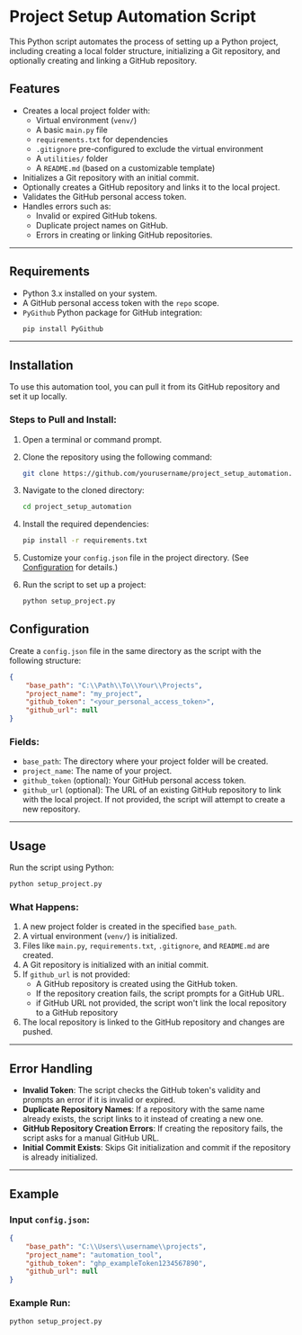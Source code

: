 

# Project Setup Automation Script

This Python script automates the process of setting up a Python project, including creating a local folder structure, initializing a Git repository, and optionally creating and linking a GitHub repository.

## Features

- Creates a local project folder with:
  - Virtual environment (`venv/`)
  - A basic `main.py` file
  - `requirements.txt` for dependencies
  - `.gitignore` pre-configured to exclude the virtual environment
  - A `utilities/` folder
  - A `README.md` (based on a customizable template)
- Initializes a Git repository with an initial commit.
- Optionally creates a GitHub repository and links it to the local project.
- Validates the GitHub personal access token.
- Handles errors such as:
  - Invalid or expired GitHub tokens.
  - Duplicate project names on GitHub.
  - Errors in creating or linking GitHub repositories.

---

## Requirements

- Python 3.x installed on your system.
- A GitHub personal access token with the `repo` scope.
- `PyGithub` Python package for GitHub integration:
  ```bash
  pip install PyGithub
  ```

---

## Installation

To use this automation tool, you can pull it from its GitHub repository and set it up locally.

### Steps to Pull and Install:

1. Open a terminal or command prompt.

2. Clone the repository using the following command:
   ```bash
   git clone https://github.com/yourusername/project_setup_automation.git
   ```

3. Navigate to the cloned directory:
   ```bash
   cd project_setup_automation
   ```

4. Install the required dependencies:
   ```bash
   pip install -r requirements.txt
   ```

5. Customize your `config.json` file in the project directory. (See [Configuration](#configuration) for details.)

6. Run the script to set up a project:
   ```bash
   python setup_project.py
   ```

## Configuration

Create a `config.json` file in the same directory as the script with the following structure:

```json
{
    "base_path": "C:\\Path\\To\\Your\\Projects",
    "project_name": "my_project",
    "github_token": "<your_personal_access_token>",
    "github_url": null
}
```

### Fields:
- `base_path`: The directory where your project folder will be created.
- `project_name`: The name of your project.
- `github_token` (optional): Your GitHub personal access token.
- `github_url` (optional): The URL of an existing GitHub repository to link with the local project. If not provided, the script will attempt to create a new repository.

---

## Usage

Run the script using Python:

```bash
python setup_project.py
```

### What Happens:
1. A new project folder is created in the specified `base_path`.
2. A virtual environment (`venv/`) is initialized.
3. Files like `main.py`, `requirements.txt`, `.gitignore`, and `README.md` are created.
4. A Git repository is initialized with an initial commit.
5. If `github_url` is not provided:
   - A GitHub repository is created using the GitHub token.
   - If the repository creation fails, the script prompts for a GitHub URL.
   - if GitHub URL not provided, the script won't link the local repository to a GitHub repository
6. The local repository is linked to the GitHub repository and changes are pushed.

---

## Error Handling

- **Invalid Token**: The script checks the GitHub token's validity and prompts an error if it is invalid or expired.
- **Duplicate Repository Names**: If a repository with the same name already exists, the script links to it instead of creating a new one.
- **GitHub Repository Creation Errors**: If creating the repository fails, the script asks for a manual GitHub URL.
- **Initial Commit Exists**: Skips Git initialization and commit if the repository is already initialized.

---

## Example

### Input `config.json`:
```json
{
    "base_path": "C:\\Users\\username\\projects",
    "project_name": "automation_tool",
    "github_token": "ghp_exampleToken1234567890",
    "github_url": null
}
```

### Example Run:
```bash
python setup_project.py
```



